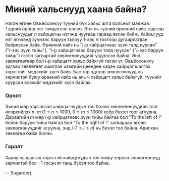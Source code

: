 Миний хальснууд хаана байна?
============================
Нэгэн өглөө Овъёосонхүү түүний бүх хальс алга болсныг мэджээ. Тэдний оронд нэг тэмдэглэл оллоо. Энэ нь түүний өрөөний найз тэдгээр хальснуудыг $n$ хайрцагны нэгэнд нуугаад гараад явсан байж. Хайрцгууд нэг эгнээнд зүүнээс баруун талруу $1$-ээс $n$ тоогоор дугаарлагдан байрласан байв. Өрөөний найз нь "$i$-р хайрцагнаас зүүн талд нуусан" ("$i$-ээс зүүн тийш"), "$i$-р хайрцагнаас баруун талд нуусан" ("$i$-ээс баруун тийш") гэсэн загвартай зөвлөгөөнүүдийг үлдээсэн байна. Энэ зөвлөгөөгөөр бол $i$-р хайрцагт хальс байхгүй гэсэн үг. Овъёосонхүү эдгээр зөвлөгөөг ашиглан хамгийн цөөндөө хэдэн хайрцаг шалгах хэрэгтэйг мэдэхийг хүсч байв. Бас тэр эдгээр зөвлөгөөнүүд нь зөрчилтэй буюу өрөөний найз нь аль ч хайрцагт хальс байхгүй, түүнийг хуурсан эсэхийг мэдэхийг хүсч байлаа.

### Оролт
Эхний мөр харгалзан хайрцагнуудын тоо болон зөвлөгөөнүүдийн тоог илэрхийлэх $n$, $m$ ($1 ≤ n ≤ 1000$, $0 ≤ m ≤ 1000$) хоёр бүхэл тоог агуулна. Дараагийн $m$ мөр $i$-р хайрцагнаас зүүн тийш байгаа бол "To the left of $i$" болон баруун тийш байгаа бол "To the right of $i$" загвараар өгсөн зөвлөгөөнүүдийг агуулна, энд $i$ ($1 ≤ i ≤ n$) нь бүхэл тоо байна. Адилхан зөвлөгөө байж болно.

### Гаралт
Хариу нь шалгах хэрэгтэй хайрцгуудын тоо юмуу хэрвээ зөвлөгөөнүүд зөрчилтэй бол $-1$ гэсэн яг ганц бүхэл тоо байна.

-- Sugardorj
